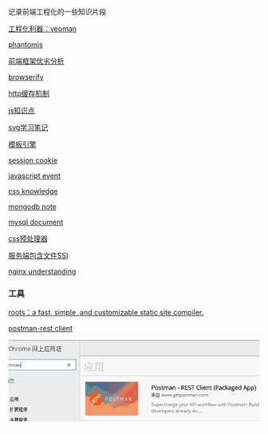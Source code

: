 记录前端工程化的一些知识片段

[工程化利器：yeoman](https://github.com/shirlyLoveU/gitCommandCollection)

[phantomjs](./phantom.md)

[前端框架优劣分析](./mvvm.md)

[browserify](./browserify.md)

[http缓存机制](./httpCache.md)

[js知识点](./jsknowledge.md)

[svg学习笔记](./svg.md)

[模板引擎](./template.md)

[session cookie](./cookie.md)

[javascript event](./event.md)

[css knowledge](./css.md)

[mongodb note](./mongodb.md)

[mysql document](./mysql.md)

[css预处理器](./preProcessCss.md)

[服务端包含文件SSI](./SSI(server_side_include).md)

[nginx understanding](./nginx.md)

### 工具
[roots：a fast, simple, and customizable static site compiler.](http://roots.cx/articles/getting-started)

[postman-rest client](https://chrome.google.com/webstore/search/postman?hl=zh-CN)

![postman](./images/postman.png)
